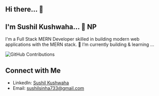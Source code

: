 ## Hi there... 👋
## I'm Sushil Kushwaha... 🙏 NP
I'm a Full Stack MERN Developer skilled in building modern web applications with the MERN stack.
🌱 I’m currently building & learning ...

 ![GitHub Contributions](https://github-readme-stats.vercel.app/api?username=SushilKushwaha&show_icons=true&hide_title=true&hide=prs&count_private=true) 

## Connect with Me
- LinkedIn: [Sushil Kushwaha](https://linkedin.com/in/sushil-kushwaha-71aa13220)
- Email: [sushilsinha733@gmail.com](mailto:sushilsinha733@gmail.com)


<!--
**SushilKushwaha/SushilKushwaha** is a ✨ _special_ ✨ repository because its `README.md` (this file) appears on your GitHub profile.

Here are some ideas to get you started:

- 🔭 I’m currently working on ...
- 🌱 I’m currently learning ...
- 👯 I’m looking to collaborate on ...
- 🤔 I’m looking for help with ...
- 💬 Ask me about ...
- 📫 How to reach me: ...
- 😄 Pronouns: ...
- ⚡ Fun fact: ...
-->

